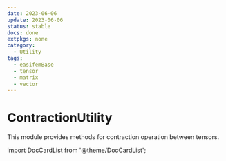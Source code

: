 ```yaml
---
date: 2023-06-06 
update: 2023-06-06 
status: stable
docs: done
extpkgs: none
category:
  - Utility
tags:
  - easifemBase
  - tensor
  - matrix
  - vector
---
```


# ContractionUtility

This module provides methods for contraction operation between tensors.

import DocCardList from '@theme/DocCardList';

<DocCardList />
